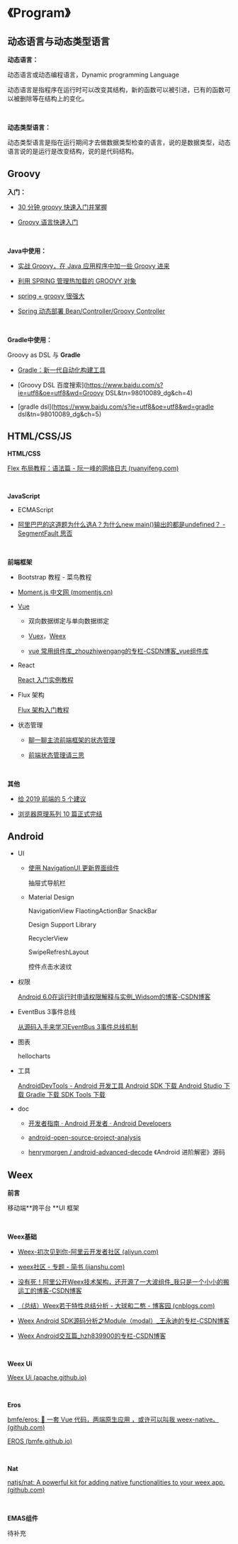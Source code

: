 # 《Program》



## 动态语言与动态类型语言

**动态语言：**

动态语言或动态编程语言，Dynamic programming Language

动态语言是指程序在运行时可以改变其结构，新的函数可以被引进，已有的函数可以被删除等在结构上的变化。

<br/>

**动态类型语言：**

动态类型语言是指在运行期间才去做数据类型检查的语言，说的是数据类型，动态语言说的是运行是改变结构，说的是代码结构。





## Groovy

**入门：**

- [30 分钟 groovy 快速入门并掌握](https://www.cnblogs.com/amosli/p/3970810.html)

- [Groovy 语言快速入门](https://www.jianshu.com/p/e8dec95c4326)

<br/>

**Java中使用：**

- [实战 Groovy，在 Java 应用程序中加一些 Groovy 进来](https://www.ibm.com/developerworks/cn/java/j-pg05245/)

- [利用 SPRING 管理热加载的 GROOVY 对象](https://palexu.github.io/posts/spring-dynamic-load-groovy-bean?hmsr=toutiao.io&utm_medium=toutiao.io&utm_source=toutiao.io)

- [spring + groovy 很强大](https://blog.csdn.net/qq362228416/article/details/8811136)

- [Spring 动态部署 Bean/Controller/Groovy Controller](https://jinnianshilongnian.iteye.com/blog/1999284)

<br/>

**Gradle中使用：**

Groovy as DSL 与 **Gradle**

- [Gradle：新一代自动化构建工具](http://hao.jobbole.com/gradle/)

- [Groovy DSL 百度搜索](https://www.baidu.com/s?ie=utf8&oe=utf8&wd=Groovy DSL&tn=98010089_dg&ch=4)

- [gradle dsl](https://www.baidu.com/s?ie=utf8&oe=utf8&wd=gradle dsl&tn=98010089_dg&ch=5)





## HTML/CSS/JS

**HTML/CSS**

[Flex 布局教程：语法篇 - 阮一峰的网络日志 (ruanyifeng.com)](http://www.ruanyifeng.com/blog/2015/07/flex-grammar.html)

<br/>

**JavaScript**

- ECMAScript

- [阿里巴巴的这道题为什么选A？为什么new main()输出的都是undefined？ - SegmentFault 思否](https://segmentfault.com/q/1010000004573768/a-1020000004577401)

<br/>

**前端框架**

- Bootstrap 教程 - 菜鸟教程

- [Moment.js 中文网 (momentjs.cn)](http://momentjs.cn/)

- [Vue](https://cn.vuejs.org/)

  - 双向数据绑定与单向数据绑定

  - [Vuex](https://vuex.vuejs.org/zh/)，[Weex](http://weex.apache.org/cn/)

  - [vue 常用组件库_zhouzhiwengang的专栏-CSDN博客_vue组件库](https://blog.csdn.net/zhouzhiwengang/article/details/72621219)

- React

  [React 入门实例教程](http://www.ruanyifeng.com/blog/2015/03/react.html)

- Flux 架构

  [Flux 架构入门教程](http://www.ruanyifeng.com/blog/2016/01/flux.html)

- 状态管理

  - [聊一聊主流前端框架的状态管理](https://www.cnblogs.com/axel10/archive/2018/03/15/8571757.html)

  - [前端状态管理请三思](https://juejin.im/post/59fd94475188254115703461)

<br/>

**其他**

- [给 2019 前端的 5 个建议](https://juejin.im/post/5c617c576fb9a049e93d33a4)

- [浏览器原理系列 10 篇正式完结](https://juejin.im/post/5c6d3e026fb9a04a0d576f98)





## Android

- UI

  - [使用 NavigationUI 更新界面组件](https://developer.android.com/guide/navigation/navigation-ui#add_a_navigation_drawer)

    抽屉式导航栏

  - Material Design

    NavigationView FlaotingActionBar SnackBar

    Design Support Library

    RecyclerView

    SwipeRefreshLayout

    控件点击水波纹


- 权限

  [Android 6.0在运行时申请权限解释与实例_Widsom的博客-CSDN博客](https://blog.csdn.net/qq_33689414/article/details/52650803)

- EventBus 3事件总线

  [从源码入手来学习EventBus 3事件总线机制](https://mp.weixin.qq.com/s/TEUb_2phZV5cDAQxV1hhBg)

- 图表

  hellocharts

- 工具

  [AndroidDevTools - Android 开发工具 Android SDK 下载 Android Studio 下载 Gradle 下载 SDK Tools 下载](https://www.androiddevtools.cn/)

- doc

  - [开发者指南 · Android 开发者 · Android Developers](https://developer.android.com/guide)

  - [android-open-source-project-analysis](https://github.com/sucese/android-open-source-project-analysis)

  - [henrymorgen / android-advanced-decode](https://github.com/henrymorgen/android-advanced-decode)  《Android 进阶解密》源码





## Weex

**前言**

移动端**跨平台 **UI 框架

<br/>

**Weex基础**

- [Weex-初次见到你-阿里云开发者社区 (aliyun.com)](https://developer.aliyun.com/article/59341)

- [weex社区 - 专题 - 简书 (jianshu.com)](https://www.jianshu.com/c/f152a6d31479)

- [没有死！阿里公开Weex技术架构，还开源了一大波组件_我只是一个小小的搬运工的博客-CSDN博客](https://blog.csdn.net/zz901214/article/details/79168707)

- [（总结）Weex若干特性总结分析 - 大球和二憨 - 博客园 (cnblogs.com)](https://www.cnblogs.com/lightsun/p/5880753.html)

- [Weex Android SDK源码分析之Module（modal）_王永迪的专栏-CSDN博客](https://blog.csdn.net/walid1992/article/details/51706199)

- [Weex Android交互篇_hzh839900的专栏-CSDN博客](https://blog.csdn.net/hzh839900/article/details/52779003)

<br/>

**Weex Ui**

[Weex Ui (apache.github.io)](https://apache.github.io/incubator-weex-ui/#/)

<br/>

**Eros**

[bmfe/eros: 📱 一套 Vue 代码，两端原生应用 ，或许可以叫我 weex-native。 (github.com)](https://github.com/bmfe/eros)

[EROS (bmfe.github.io)](https://bmfe.github.io/eros-docs/#/?id=介绍)

<br/>

**Nat**

[natjs/nat: A powerful kit for adding native functionalities to your weex app. (github.com)](https://github.com/natjs/nat)

<br/>

**EMAS组件**

待补充